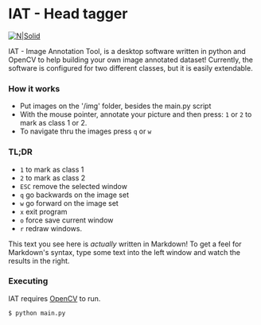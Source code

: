 # IAT - Head tagger

[![N|Solid](http://opencv.org/wp-content/themes/opencv/images/logo.png)](http://opencv.org/)

IAT - Image Annotation Tool, is a desktop software written in python and OpenCV to help building your own image annotated dataset! Currently, the software is configured for two different classes, but it is easily extendable.

### How it works
  - Put images on the '/img' folder, besides the main.py script
  - With the mouse pointer, annotate your picture and then press: `1` or `2` to mark as class 1 or 2.
  - To navigate thru the images press `q` or `w`

### TL;DR

  - `1` to mark as class 1
  - `2` to mark as class 2
  - `ESC` remove the selected window
  - `q` go backwards on the image set
  - `w` go forward on the image set
  - `x` exit program
  - `o` force save current window
  - `r` redraw windows.


This text you see here is *actually* written in Markdown! To get a feel for Markdown's syntax, type some text into the left window and watch the results in the right.

### Executing

IAT requires [OpenCV](http://opencv.org/) to run.

```sh
$ python main.py
```

